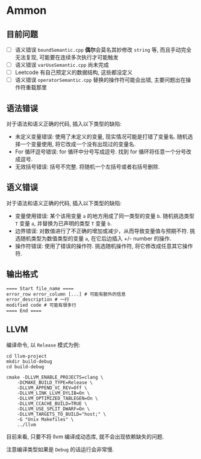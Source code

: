 # Ammon 

## 目前问题

* [ ] 语义错误 `boundSemantic.cpp` **偶尔**会莫名其妙修改 `string` 等, 而且手动完全无法复现, 可能要在连续多次执行才可能触发
* [ ] 语义错误 `varUseSemantic.cpp` 尚未完成
* [ ] Leetcode 有自己预定义的数据结构, 这些都没定义 
* [ ] 语义错误 `operatorSemantic.cpp` 替换的操作符可能会出错, 主要问题出在操作符重载那里

## 语法错误

对于语法和语义正确的代码, 插入以下类型的缺陷:

- 未定义变量错误: 使用了未定义的变量, 现实情况可能是打错了变量名. 随机选择一个变量使用, 将它改成一个没有出现过的变量名.
- For 循环逗号错误: for 循环中分号写成逗号. 找到 for 循环将任意一个分号改成逗号.
- 无效括号错误: 括号不完整. 将随机一个左括号或者右括号删除.

## 语义错误

对于语法和语义正确的代码, 插入以下类型的缺陷:

- 变量使用错误: 某个该用变量 `a` 的地方用成了同一类型的变量 `b`. 随机挑选类型 `T` 变量 `a`, 并替换为已声明的类型 `T` 变量 `b`.
- 边界错误: 对数值进行了不正确的增加或减少，从而导致变量值与预期不符. 挑选随机类型为数值类型的变量 `a`, 在它后边插入 +/- number 的操作.
- 操作符错误: 使用了错误的操作符. 挑选随机操作符, 将它修改成任意其它操作符.

## 输出格式

``` txt
==== Start file_name ====
error_row error_column [...] # 可能有额外的信息
error_description # 一行
modified code # 可能有很多行
==== End ====
```

## LLVM

编译命令, 以 `Release` 模式为例:

``` shell
cd llvm-project
mkdir build-debug
cd build-debug

cmake -DLLVM_ENABLE_PROJECTS=clang \
    -DCMAKE_BUILD_TYPE=Release \
    -DLLVM_APPEND_VC_REV=Off \
    -DLLVM_LINK_LLVM_DYLIB=On \
    -DLLVM_OPTIMIZED_TABLEGEN=On \
    -DLLVM_CCACHE_BUILD=TRUE \
    -DLLVM_USE_SPLIT_DWARF=On \
    -DLLVM_TARGETS_TO_BUILD="host;" \
    -G "Unix Makefiles" \
    ../llvm
```

目前来看, 只要不将 llvm 编译成动态库, 就不会出现依赖缺失的问题.

注意编译类型如果是 `Debug` 的话运行会非常慢.

